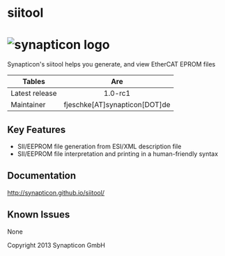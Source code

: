 siitool
============
![synapticon logo](http://forum.synapticon.com/Themes/MinimalistAndEffective_by_SMFSimple/images/logo.png)
============

Synapticon's siitool helps you generate, and view EtherCAT EPROM files


| Tables        | Are           | 
| ------------- |:-------------:| 
| Latest release| 1.0-rc1       | 
 Maintainer      | fjeschke[AT]synapticon[DOT]de      | 


Key Features
------------

   * SII/EEPROM file generation from ESI/XML description file
   * SII/EEPROM file interpretation and printing in a human-friendly syntax

Documentation
-------------

http://synapticon.github.io/siitool/


Known Issues
------------

   None

Copyright 2013 Synapticon GmbH

